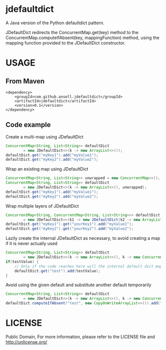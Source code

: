 jdefaultdict
============

A Java version of the Python defaultdict pattern. 

JDefaultDict redirects the ConcurrentMap.get(key) method to the ConcurrentMap.computeIfAbsent(key, mappingFunction)
method, using the mapping function provided to the JDefaultDict constructor.

USAGE
=====

From Maven
----------

    <dependency>
        <groupId>com.github.ansell.jdefaultdict</groupId>
        <artifactId>jdefaultdict</artifactId>
        <version>0.1</version>
    </dependency>

Code example
------------

Create a multi-map using JDefaultDict

```java
ConcurrentMap<String, List<String>> defaultDict 
		= new JDefaultDict<>(k -> new ArrayList<>());
defaultDict.get("myKey1").add("myValue1");
defaultDict.get("myKey2").add("myValue2");
```

Wrap an existing map using JDefaultDict

```java
ConcurrentMap<String, List<String>> unwrapped = new ConcurrentMap<>();
ConcurrentMap<String, List<String>> defaultDict 
		= new JDefaultDict<>(k -> new ArrayList<>(), unwrapped);
defaultDict.get("myKey1").add("myValue1");
defaultDict.get("myKey2").add("myValue2");
```

Wrap multiple layers of JDefaultDict

```java
ConcurrentMap<String, ConcurrentMap<String, List<String>>> defaultDict 
		= new JDefaultDict<>(k1 -> new JDefaultDict(k2 -> new ArrayList<>()));
defaultDict.get("myKey1").get("yourKey1").add("myValue1");
defaultDict.get("myKey2").get("yourKey2").add("myValue2");
```

Lazily create the internal JDefaultDict as necessary, to avoid creating a map if it is never actually used

```java
ConcurrentMap<String, List<String>> defaultDict 
		= new JDefaultDict<>(k -> new ArrayList<>(), k -> new ConcurrentHashMap<>());
if(testValue) {
	// Only if the code reaches here will the internal default dict map be created
	defaultDict.get("test").add(testValue);
}
```

Avoid using the given default and substitute another default temporarily

```java
ConcurrentMap<String, List<String>> defaultDict 
		= new JDefaultDict<>(k -> new ArrayList<>(), k -> new ConcurrentHashMap<>());
defaultDict.computeIfAbsent("test", new CopyOnWriteArrayList<>()).add("testValue");
```

LICENSE
=======

Public Domain, For more information, please refer to the LICENSE file and http://unlicense.org/